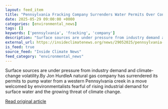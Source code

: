 ```yaml
---
layout: feed_item
title: "Pennsylvania Fracking Company Surrenders Water Permits Over Concerns About Stream Flow"
date: 2025-05-29 09:00:00 +0000
categories: [environmental_news]
tags: []
keywords: ['pennsylvania', 'fracking', 'company']
description: "Surface sources are under pressure from industry demand and climate-change volatility"
external_url: https://insideclimatenews.org/news/29052025/pennsylvania-fracking-company-surrenders-water-permits/
is_feed: true
source_feed: "Inside Climate News"
feed_category: "environmental_news"
---
```


Surface sources are under pressure from industry demand and climate-change volatility.By Jon HurdleA natural gas company has surrendered its permits to pump water from a western Pennsylvania creek in a move welcomed by environmentalists fearful of rising industrial demand for surface water and the growing threat of climate change.

[Read original article](https://insideclimatenews.org/news/29052025/pennsylvania-fracking-company-surrenders-water-permits/)
